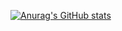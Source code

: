 [![Anurag's GitHub stats](https://github-readme-stats.vercel.app/api?username=ToxicBananaParty)](https://github.com/anuraghazra/github-readme-stats)
